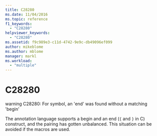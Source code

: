 ```yaml
---
title: C28280
ms.date: 11/04/2016
ms.topic: reference
f1_keywords:
  - "C28280"
helpviewer_keywords:
  - "C28280"
ms.assetid: f9c989e3-c11d-4742-9e9c-db49096ef099
author: mikeblome
ms.author: mblome
manager: markl
ms.workload:
  - "multiple"
---
```

# C28280
warning C28280: For symbol, an 'end' was found without a matching 'begin'

 The annotation language supports a begin and an end (`{` and `}` in C) construct, and the pairing has gotten unbalanced. This situation can be avoided if the macros are used.
